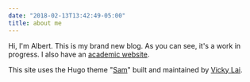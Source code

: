 ```yaml
---
date: "2018-02-13T13:42:49-05:00"
title: about me
---
```


Hi, I'm Albert. This is my brand new blog. As you can see, it's a work in progress. I also have an [academic website](https://albertkuo.me).

This site uses the Hugo theme "[Sam](https://github.com/vickylai/hugo-theme-sam)" built and maintained by [Vicky Lai](https://vickylai.com).

